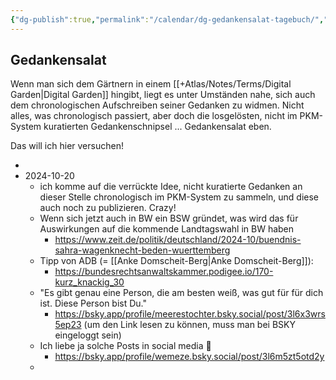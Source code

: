 ```yaml
---
{"dg-publish":true,"permalink":"/calendar/dg-gedankensalat-tagebuch/","tags":["class/diary"],"created":"2024-10-20","updated":"2024-10-27T11:18:49.809+01:00"}
---
```


## Gedankensalat

Wenn man sich dem Gärtnern in einem [[+Atlas/Notes/Terms/Digital Garden\|Digital Garden]] hingibt, liegt es unter Umständen nahe, sich auch dem chronologischen Aufschreiben seiner Gedanken zu widmen.
Nicht alles, was chronologisch passiert,  aber doch die losgelösten, nicht im PKM-System kuratierten Gedankenschnipsel ... Gedankensalat eben.

Das will ich hier versuchen!


- 
- 2024-10-20
	- ich komme auf die verrückte Idee, nicht kuratierte Gedanken an dieser Stelle chronologisch im PKM-System zu sammeln, und diese auch noch zu publizieren. Crazy! 
	- Wenn sich jetzt auch in  BW ein BSW gründet, was wird das für Auswirkungen auf die kommende Landtagswahl in BW haben 
		- https://www.zeit.de/politik/deutschland/2024-10/buendnis-sahra-wagenknecht-beden-wuerttemberg
	- Tipp von ADB (= [[Anke Domscheit-Berg\|Anke Domscheit-Berg]]):
		- https://bundesrechtsanwaltskammer.podigee.io/170-kurz_knackig_30 
	- "Es gibt genau eine Person, die am besten weiß, was gut für für dich ist. Diese Person bist Du." 
		- https://bsky.app/profile/meerestochter.bsky.social/post/3l6x3wrs5ep23 (um den Link lesen zu können, muss man bei BSKY eingeloggt sein)
	- Ich liebe ja solche Posts in social media 🤣
		- https://bsky.app/profile/wemeze.bsky.social/post/3l6m5zt5otd2y
	- 